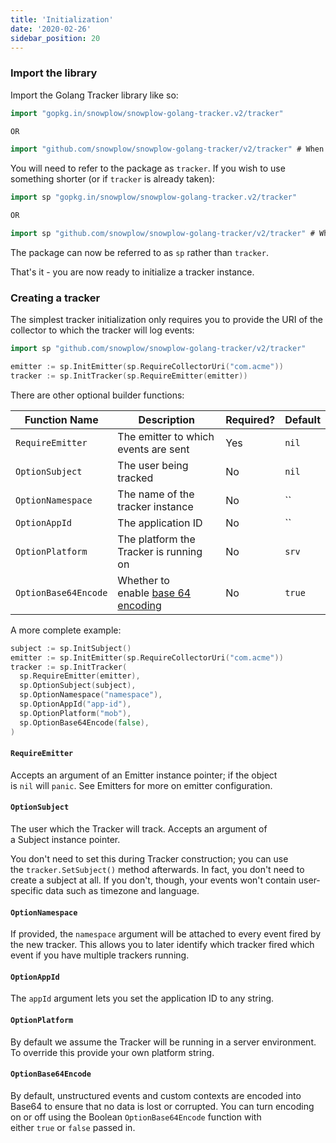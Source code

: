 ```yaml
---
title: 'Initialization'
date: '2020-02-26'
sidebar_position: 20
---
```


### Import the library

Import the Golang Tracker library like so:

```go
import "gopkg.in/snowplow/snowplow-golang-tracker.v2/tracker"

OR

import "github.com/snowplow/snowplow-golang-tracker/v2/tracker" # When using modules
```

You will need to refer to the package as `tracker`. If you wish to use something shorter (or if `tracker` is already taken):

```go
import sp "gopkg.in/snowplow/snowplow-golang-tracker.v2/tracker"

OR

import sp "github.com/snowplow/snowplow-golang-tracker/v2/tracker" # When using modules
```

The package can now be referred to as `sp` rather than `tracker`.

That's it - you are now ready to initialize a tracker instance.

### Creating a tracker

The simplest tracker initialization only requires you to provide the URI of the collector to which the tracker will log events:

```go
import sp "github.com/snowplow/snowplow-golang-tracker/v2/tracker"

emitter := sp.InitEmitter(sp.RequireCollectorUri("com.acme"))
tracker := sp.InitTracker(sp.RequireEmitter(emitter))
```

There are other optional builder functions:

| **Function Name**    | **Description**                                                            | **Required?** | **Default** |
| -------------------- | -------------------------------------------------------------------------- | ------------- | ----------- |
| `RequireEmitter`     | The emitter to which events are sent                                       | Yes           | `nil`       |
| `OptionSubject`      | The user being tracked                                                     | No            | `nil`       |
| `OptionNamespace`    | The name of the tracker instance                                           | No            | \`\`        |
| `OptionAppId`        | The application ID                                                         | No            | \`\`        |
| `OptionPlatform`     | The platform the Tracker is running on                                     | No            | `srv`       |
| `OptionBase64Encode` | Whether to enable [base 64 encoding](https://en.wikipedia.org/wiki/Base64) | No            | `true`      |

A more complete example:

```go
subject := sp.InitSubject()
emitter := sp.InitEmitter(sp.RequireCollectorUri("com.acme"))
tracker := sp.InitTracker(
  sp.RequireEmitter(emitter),
  sp.OptionSubject(subject),
  sp.OptionNamespace("namespace"),
  sp.OptionAppId("app-id"),
  sp.OptionPlatform("mob"),
  sp.OptionBase64Encode(false),
)
```

#### `RequireEmitter`

Accepts an argument of an Emitter instance pointer; if the object is `nil` will `panic`. See Emitters for more on emitter configuration.

#### `OptionSubject`

The user which the Tracker will track. Accepts an argument of a Subject instance pointer.

You don't need to set this during Tracker construction; you can use the `tracker.SetSubject()` method afterwards. In fact, you don't need to create a subject at all. If you don't, though, your events won't contain user-specific data such as timezone and language.

#### `OptionNamespace`

If provided, the `namespace` argument will be attached to every event fired by the new tracker. This allows you to later identify which tracker fired which event if you have multiple trackers running.

#### `OptionAppId`

The `appId` argument lets you set the application ID to any string.

#### `OptionPlatform`

By default we assume the Tracker will be running in a server environment. To override this provide your own platform string.

#### `OptionBase64Encode`

By default, unstructured events and custom contexts are encoded into Base64 to ensure that no data is lost or corrupted. You can turn encoding on or off using the Boolean `OptionBase64Encode` function with either `true` or `false` passed in.
